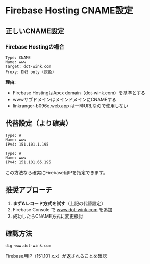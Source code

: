 # Firebase Hosting CNAME設定

## 正しいCNAME設定

### Firebase Hostingの場合
```
Type: CNAME
Name: www
Target: dot-wink.com
Proxy: DNS only (灰色)
```

**理由:**
- Firebase HostingはApex domain（dot-wink.com）を基準とする
- wwwサブドメインはメインドメインにCNAMEする
- linkranger-b096e.web.app は一時URLなので使用しない

## 代替設定（より確実）
```
Type: A
Name: www  
IPv4: 151.101.1.195

Type: A
Name: www
IPv4: 151.101.65.195
```

この方法なら確実にFirebase用IPを指定できます。

## 推奨アプローチ
1. **まずAレコード方式を試す**（上記の代替設定）
2. Firebase Console で www.dot-wink.com を追加
3. 成功したらCNAME方式に変更検討

## 確認方法
```bash
dig www.dot-wink.com
```

Firebase用IP（151.101.x.x）が返されることを確認
